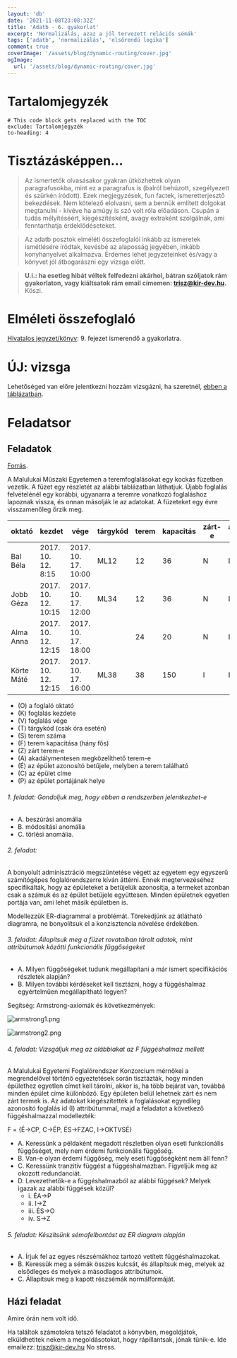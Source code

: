 ```yaml
---
layout: 'db'
date: '2021-11-08T23:08:32Z'
title: 'Adatb - 6. gyakorlat'
excerpt: 'Normalizálás, azaz a jól tervezett relációs sémák'
tags: ['adatb', 'normalizálás', 'elsőrendű logika']
comment: true
coverImage: '/assets/blog/dynamic-routing/cover.jpg'
ogImage:
  url: '/assets/blog/dynamic-routing/cover.jpg'
---
```


# Tartalomjegyzék

```toc
# This code block gets replaced with the TOC
exclude: Tartalomjegyzék
to-heading: 4
```

# Tisztázásképpen...

> Az ismertetők olvasásakor gyakran ütközhettek olyan paragrafusokba, mint ez a paragrafus is (balról behúzott, szegélyezett és szürkén íródott). Ezek megjegyzések, fun factek, ismeretterjesztő bekezdések. Nem kötelező elolvasni, sem a bennük említett dolgokat megtanulni - kivéve ha amúgy is szó volt róla előadáson. Csupán a tudás mélyítéséért, kiegészítésként, avagy extraként szolgálnak, ami fenntarthatja érdeklődéseteket.

> Az adatb posztok elméléti összefoglalói inkább az ismeretek ismétlésére íródtak, kevésbé az alaposság jegyében, inkább konyhanyelvet alkalmazva. Érdemes lehet jegyzeteinket és/vagy a könyvet jól átbogarászni egy vizsga előtt.

> **U.i.: ha esetleg hibát véltek felfedezni akárhol, bátran szóljatok rám gyakorlaton, vagy kiáltsatok rám email címemen: [trisz@kir-dev.hu](mailto:trisz@kir-dev.hu).** Köszi.

# Elméleti összefoglaló

[Hivatalos jegyzet/könyv](https://db.bme.hu/~gajdos/Adatbazisok2019.pdf): 9. fejezet ismerendő a gyakorlatra.

# ÚJ: vizsga

Lehetőséged van előre jelentkezni hozzám vizsgázni, ha szeretnél, [ebben a táblázatban](https://triszt4n.xyz/vizsga).

# Feladatsor

## Feladatok

[Forrás](https://www.db.bme.hu/adatbazisok/files/normalizalas.pdf).

A Malulukai Műszaki Egyetemen a teremfoglalásokat egy kockás füzetben vezetik. A füzet egy részletét az alábbi táblázatban láthatjuk. Újabb foglalás felvételénél egy korábbi, ugyanarra a teremre vonatkozó foglaláshoz lapoznak vissza, és onnan másolják le az adatokat. A füzeteket egy évre visszamenőleg őrzik meg.

| oktató     | kezdet              | vége                | tárgykód | terem | kapacitás | zárt-e | ak.mentes-e | épület | cím              | porta |
| ---------- | ------------------- | ------------------- | -------- | ----- | --------- | ------ | ----------- | ------ | ---------------- | ----- |
| Bal Béla   | 2017. 10. 12. 8:15  | 2017. 10. 17. 10:00 | ML12     | 12    | 36        | N      | I           | V2     | Duduhaha utca 5. | V2    |
| Jobb Géza  | 2017. 10. 12. 10:15 | 2017. 10. 17. 12:00 | ML34     | 12    | 36        | N      | I           | V2     | Duduhaha utca 5. | V2    |
| Alma Anna  | 2017. 10. 12. 12:15 | 2017. 10. 17. 18:00 |          | 24    | 20        | N      | I           | V2     | Duduhaha utca 5. | V2    |
| Körte Máté | 2017. 10. 12. 12:15 | 2017. 10. 17. 16:00 | ML38     | 38    | 150       | I      | I           | St     | Maluluka utca 3. | E     |

- (O) a foglaló oktató
- (K) foglalás kezdete
- (V) foglalás vége
- (T) tárgykód (csak óra esetén)
- (S) terem száma
- (F) terem kapacitása (hány fős)
- (Z) zárt terem-e
- (A) akadálymentesen megközelíthető terem-e
- (É) az épület azonosító betűjele, melyben a terem található
- (C) az épület címe
- (P) az épület portájának helye

###### 1. feladat: Gondoljuk meg, hogy ebben a rendszerben jelentkezhet-e

- A. beszúrási anomália
- B. módosítási anomália
- C. törlési anomália.

###### 2. feladat:

A bonyolult adminisztráció megszüntetése végett az egyetem egy egyszerű számítógépes foglalórendszerre kíván áttérni. Ennek megtervezéséhez specifikálták, hogy az épületeket a betűjelük azonosítja, a termeket azonban csak a számuk és az épület betűjele együttesen. Minden épületnek egyetlen portája van, ami lehet másik épületben is.

Modellezzük ER-diagrammal a problémát. Törekedjünk az átlátható diagramra, ne bonyolítsuk el a konzisztencia növelése érdekében.

###### 3. feladat: Állapítsuk meg a füzet rovataiban tárolt adatok, mint attribútumok közötti funkcionális függőségeket

- A. Milyen függőségeket tudunk megállapítani a már ismert specifikációs részletek alapján?
- B. Milyen további kérdéseket kell tisztázni, hogy a függéshalmaz egyértelműen megállapítható legyen?

Segítség: Armstrong-axiomák és következmények:

![armstrong1.png](/db/post6/armstrong1.png)

![armstrong2.png](/db/post6/armstrong2.png)

###### 4. feladat: Vizsgáljuk meg az alábbiakat az F függéshalmaz mellett

A Malulukai Egyetemi Foglalórendszer Konzorcium mérnökei a megrendelővel történő egyeztetések során tisztázták, hogy minden épülethez egyetlen címet kell tárolni, akkor is, ha több bejárat van, továbbá minden épület címe különböző. Egy épületen belül lehetnek zárt és nem zárt termek is. Az adatokat kiegészítették a foglalásokat egyedileg azonosító foglalás id (I) attribútummal, majd a feladatot a következő függéshalmazzal modellezték:

F = {É→CP, C→ÉP, ÉS→FZAC, I→OKTVSÉ}

- A. Keressünk a példaként megadott részletben olyan eseti funkcionális függőséget, mely nem érdemi funkcionális függőség.
- B. Van-e olyan érdemi függőség, mely eseti függőségként nem áll fenn?
- C. Keressünk tranzitív függést a függéshalmazban. Figyeljük meg az okozott redundanciát.
- D. Levezethetők-e a függéshalmazból az alábbi függések? Melyek igazak az alábbi függések közül?
  - i. ÉA→P
  - ii. I→Z
  - iii. ÉS→O
  - iv. S→Z

###### 5. feladat: Készítsünk sémafelbontást az ER diagram alapján

- A. Írjuk fel az egyes részsémákhoz tartozó vetített függéshalmazokat.
- B. Keressük meg a sémák összes kulcsát, és állapítsuk meg, melyek az elsődleges és melyek a másodlagos attribútumok.
- C. Állapítsuk meg a kapott részsémák normálformáját.

## Házi feladat

Amire órán nem volt idő.

Ha találtok számotokra tetsző feladatot a könyvben, megoldjátok, elküldhetitek nekem a megoldásotokat, hogy rápillantsak, jónak tűnik-e. Ide emailezz: [trisz@kir-dev.hu](mailto:trisz@kir-dev.hu) No stress.
